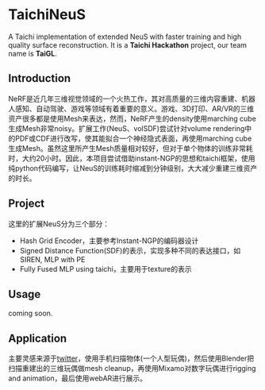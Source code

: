 # TaichiNeuS

A Taichi implementation of extended NeuS with faster training and high quality surface reconstruction. It is a **Taichi Hackathon** project, our team name is **TaiGL**.<br>



## Introduction

NeRF是近几年三维视觉领域的一个火热工作，其对高质量的三维内容重建、机器人感知、自动驾驶、游戏等领域有着重要的意义。游戏、3D打印、AR/VR的三维资产很多都是使用Mesh来表达，然而，NeRF产生的density使用marching cube生成Mesh非常noisy。扩展工作(NeuS、volSDF)尝试针对volume rendering中的PDF或CDF进行改写，使其能拟合一个神经隐式表面，再使用marching cube生成Mesh。虽然这里所产生Mesh质量相对较好，但对于单个物体的训练非常耗时，大约20小时。因此，本项目尝试借助instant-NGP的思想和taichi框架，使用纯python代码编写，让NeuS的训练耗时缩减到分钟级别，大大减少重建三维资产的时长。<br>



## Project

这里的扩展NeuS分为三个部分：

* Hash Grid Encoder，主要参考Instant-NGP的编码器设计
* Signed Distance Function(SDF)的表示，实现多种不同的表达接口，如SIREN, MLP with PE
* Fully Fused MLP using taichi，主要用于texture的表示



## Usage

coming soon.



## Application

主要灵感来源于[twitter](https://twitter.com/nathanwchan/status/1595267321802944513)，使用手机扫描物体(一个人型玩偶)，然后使用Blender把扫描重建出的三维玩偶做mesh cleanup，再使用Mixamo对数字玩偶进行rigging and animation，最后使用webAR进行展示。
